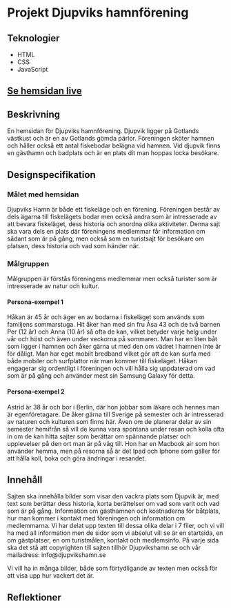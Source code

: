 <h1>Projekt Djupviks hamnförening</h1>

<h2>Teknologier</h2>
<ul>
<li>HTML</li>
<li>CSS</li>
<li>JavaScript</li>
</ul>

<a href="https://dreamy-meninsky-673088.netlify.app/"><h2>Se hemsidan
live</h2></a>

<h2>Beskrivning</h2>
<p>En hemsidan för Djupviks hamnförening.
  Djupvik ligger på Gotlands västkust och är en av Gotlands gömda pärlor.
  Föreningen sköter hamnen och håller också ett antal fiskebodar belägna vid hamnen.
  Vid djupvik finns en gästhamn och badplats och är en plats dit man hoppas locka besökare.
</p>

<h2>Designspecifikation</h2>
<h3>Målet med hemsidan</h3>
<p>Djupviks Hamn är både ett fiskeläge och en förening. Föreningen består av 
dels ägarna till fiskelägets bodar men också andra som är intresserade av 
att bevara fiskeläget, dess historia och anordna olika aktiviteter. Denna sajt 
ska vara dels en plats där föreningens medlemmar får information om 
sådant som är på gång, men också som en turistsajt för besökare om 
platsen, dess historia och vad som händer när.</p>

<h3>Målgruppen</h3>
<p>Målgruppen är förstås föreningens medlemmar men också turister som är 
intresserade av natur och kultur.</p>
<h4>Persona-exempel 1</h4>
<p>Håkan är 45 år och äger en av bodarna i fiskeläget som används som 
familjens sommarstuga. Hit åker han med sin fru Åsa 43 och de två barnen 
Per (12 år) och Anna (10 år) så ofta de kan, vilket betyder varje helg under 
vår och höst och även under veckorna på sommaren. Man har en liten båt 
som ligger i hamnen och åker gärna ut med den om vädret i hamnen inte 
är för dåligt. Man har eget mobilt bredband vilket gör att de kan surfa med 
både mobiler och surfplattor när man kommer till fiskeläget. Håkan 
engagerar sig ordentligt i föreningen och vill hålla sig uppdaterad om vad 
som är på gång och använder mest sin Samsung Galaxy för detta.</p>
<h4>Persona-exempel 2</h4>
<p>Astrid är 38 år och bor i Berlin, där hon jobbar som läkare och hennes man 
är egenföretagare. De åker gärna till Sverige på semester och är 
intresserad av naturen och kulturen som finns här. Även om de planerar 
delar av sin semester hemifrån så vill de kunna vara spontana under resan 
och kolla ofta in om de kan hitta sajter som berättar om spännande platser 
och upplevelser på den ort man är på väg till. Hon har en Macbook air som 
hon använder hemma, men på resorna så är det Ipad och Iphone som 
gäller för att hålla koll, boka och göra ändringar i resandet. </p>
<h2>Innehåll</h2>
<p>Sajten ska innehålla bilder som visar den vackra plats som Djupvik är, med 
text som berättar dess historia, korta berättelser om vad som varit och vad 
som är på gång. Information om gästhamnen och kostnaderna för båtplats, 
hur man kommer i kontakt med föreningen och information om 
medlemmarna. 
Vi har delat upp texten till dessa olika delar i 7 filer, och vi vill ha med all 
information men de sidor som vi absolut vill se är en startsida, en om 
gästplatser, en om turistmålen, kontakt och medlemsinfo. 
På varje sida ska det stå att copyrighten till sajten tillhör Djupvikshamn.se 
och vår mailadress: info@djupvikshamn.se

Vi vill ha in många bilder, både som förtydligande av texten men också för 
att visa upp hur vackert det är. 
</p>

<h2>Reflektioner</h2>
<p></p>
